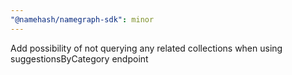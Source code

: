 ```yaml
---
"@namehash/namegraph-sdk": minor
---
```


Add possibility of not querying any related collections when using suggestionsByCategory endpoint
